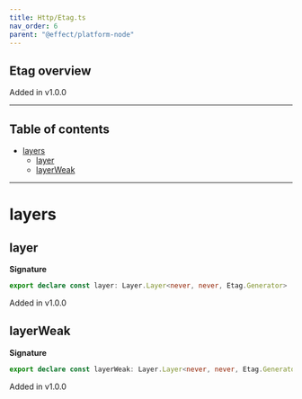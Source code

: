 ```yaml
---
title: Http/Etag.ts
nav_order: 6
parent: "@effect/platform-node"
---
```


## Etag overview

Added in v1.0.0

---

<h2 class="text-delta">Table of contents</h2>

- [layers](#layers)
  - [layer](#layer)
  - [layerWeak](#layerweak)

---

# layers

## layer

**Signature**

```ts
export declare const layer: Layer.Layer<never, never, Etag.Generator>
```

Added in v1.0.0

## layerWeak

**Signature**

```ts
export declare const layerWeak: Layer.Layer<never, never, Etag.Generator>
```

Added in v1.0.0
